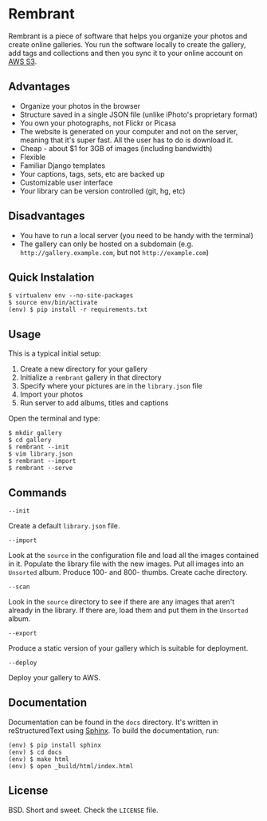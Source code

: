 Rembrant
========

Rembrant is a piece of software that helps you organize your photos and create
online galleries. You run the software locally to create the gallery, add tags
and collections and then you sync it to your online account on [AWS S3][s3].

Advantages
----------

* Organize your photos in the browser
* Structure saved in a single JSON file (unlike iPhoto's proprietary format)
* You own your photographs, not Flickr or Picasa
* The website is generated on your computer and not on the server, meaning that
  it's super fast. All the user has to do is download it.
* Cheap - about $1 for 3GB of images (including bandwidth)
* Flexible
* Familiar Django templates
* Your captions, tags, sets, etc are backed up
* Customizable user interface
* Your library can be version controlled (git, hg, etc)

Disadvantages
-------------

* You have to run a local server (you need to be handy with the terminal)
* The gallery can only be hosted on a subdomain (e.g.
  `http://gallery.example.com`, but not `http://example.com`)


Quick Instalation
-----------

    $ virtualenv env --no-site-packages
    $ source env/bin/activate
    (env) $ pip install -r requirements.txt


Usage
-----

This is a typical initial setup:

1. Create a new directory for your gallery
2. Initialize a `rembrant` gallery in that directory
3. Specify where your pictures are in the `library.json` file
4. Import your photos
5. Run server to add albums, titles and captions


Open the terminal and type:

    $ mkdir gallery
    $ cd gallery
    $ rembrant --init
    $ vim library.json
    $ rembrant --import
    $ rembrant --serve


Commands
--------

`--init`

Create a default `library.json` file. 

`--import`

Look at the `source` in the configuration file and load all the images
contained in it. Populate the library file with the new images. Put all images
into an `Unsorted` album. Produce 100- and 800- thumbs. Create cache directory.

`--scan`

Look in the `source` directory to see if there are any images that aren't
already in the library. If there are, load them and put them in the `Unsorted`
album.

`--export`

Produce a static version of your gallery which is suitable for deployment.

`--deploy`

Deploy your gallery to AWS.

Documentation
-------------

Documentation can be found in the `docs` directory. It's written in
reStructuredText using [Sphinx][2]. To build the documentation, run:

    (env) $ pip install sphinx
    (env) $ cd docs
    (env) $ make html
    (env) $ open _build/html/index.html


License
-------

BSD. Short and sweet. Check the `LICENSE` file.

[s3]: http://aws.amazon.com/s3/
[2]: http://sphinx.pocoo.org/index.html
